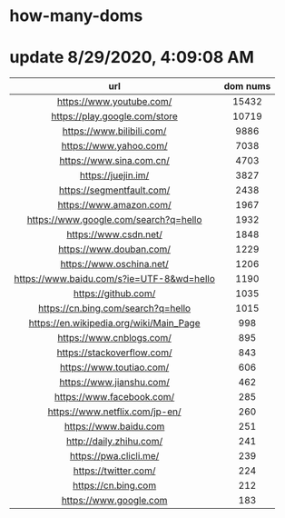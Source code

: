 # how-many-doms

# update 8/29/2020, 4:09:08 AM

url | dom nums
:-: | :-:
https://www.youtube.com/ | 15432
https://play.google.com/store | 10719
https://www.bilibili.com/ | 9886
https://www.yahoo.com/ | 7038
https://www.sina.com.cn/ | 4703
https://juejin.im/ | 3827
https://segmentfault.com/ | 2438
https://www.amazon.com/ | 1967
https://www.google.com/search?q=hello | 1932
https://www.csdn.net/ | 1848
https://www.douban.com/ | 1229
https://www.oschina.net/ | 1206
https://www.baidu.com/s?ie=UTF-8&wd=hello | 1190
https://github.com/ | 1035
https://cn.bing.com/search?q=hello | 1015
https://en.wikipedia.org/wiki/Main_Page | 998
https://www.cnblogs.com/ | 895
https://stackoverflow.com/ | 843
https://www.toutiao.com/ | 606
https://www.jianshu.com/ | 462
https://www.facebook.com/ | 285
https://www.netflix.com/jp-en/ | 260
https://www.baidu.com | 251
http://daily.zhihu.com/ | 241
https://pwa.clicli.me/ | 239
https://twitter.com/ | 224
https://cn.bing.com | 212
https://www.google.com | 183
